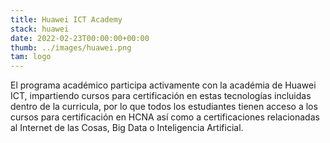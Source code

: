 ```yaml
---
title: Huawei ICT Academy
stack: huawei
date: 2022-02-23T00:00:00+00:00
thumb: ../images/huawei.png
tam: logo
---
```



El programa académico participa activamente con la académia de Huawei ICT, impartiendo cursos para certificación en estas tecnologías incluidas dentro de la curricula, por lo que todos los estudiantes tienen acceso a los cursos para certificación en HCNA así como a certificaciones relacionadas al Internet de las Cosas, Big Data o Inteligencia Artificial.




